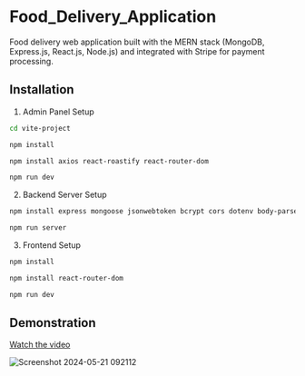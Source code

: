 # Food_Delivery_Application
Food delivery web application built with the MERN stack (MongoDB, Express.js, React.js, Node.js) and integrated with Stripe for payment processing.

## Installation

1. Admin Panel Setup

```bash
cd vite-project
```

```bash
npm install
```
```bash
npm install axios react-roastify react-router-dom
```

```bash
npm run dev
```
2. Backend Server Setup

```bash
npm install express mongoose jsonwebtoken bcrypt cors dotenv body-parser multer stripe validator nodemon
```
```bash
npm run server
```

3. Frontend Setup
```bash
npm install
```
```bash
npm install react-router-dom
```
```bash
npm run dev
```
## Demonstration

[Watch the video](https://drive.google.com/file/d/1Pqg2t008z1hOBvh729-0n7wWEIcl9RIh/view?usp=sharing) 

![Screenshot 2024-05-21 092112](https://github.com/himasha-jayamanna/Food_Delivery_Application/assets/128303510/2fa58f9a-7669-47dc-809a-d7902e836f68)





